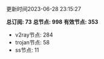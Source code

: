 更新时间2023-06-28 23:15:27

**总订阅: 73**
**总节点: 998**
**有效节点: 353**
- v2ray节点: 284
- trojan节点: 58
- ss节点: 11
